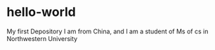 # hello-world
My first Depository
I am from China, and I am a student of Ms of cs in Northwestern University

